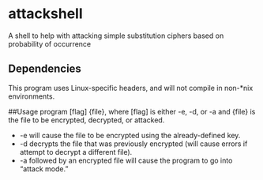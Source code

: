 # attackshell
A shell to help with attacking simple substitution ciphers based on probability of occurrence

## Dependencies
This program uses Linux-specific headers, and will not compile in non-*nix environments.

##Usage
program [flag] {file}, where [flag] is either -e, -d, or -a and {file} is the file to be encrypted, decrypted, or attacked.

*	-e will cause the file to be encrypted using the already-defined key.
*	-d decrypts the file that was previously encrypted (will cause errors if attempt to decrypt a different file).
*	-a followed by an encrypted file will cause the program to go into “attack mode.”
